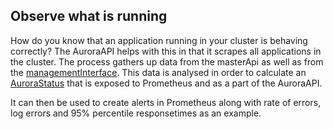 ## Observe what is running

How do you know that an application running in your cluster is behaving correctly? The AuroraAPI helps with this in that it scrapes all applications in the cluster. The process
gathers up data from the masterApi as well as from the [managementInterface](aurora#managementInterface). This data is analysed in order to calculate an [AuroraStatus](aurora#auroraStatus) that is exposed to Prometheus and as a part of the AuroraAPI.

It can then be used to create alerts in Prometheus along with rate of errors, log errors and 95% percentile responsetimes as an example.
